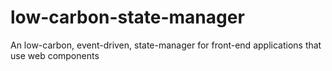 # low-carbon-state-manager
An low-carbon, event-driven, state-manager for front-end applications that use web components
